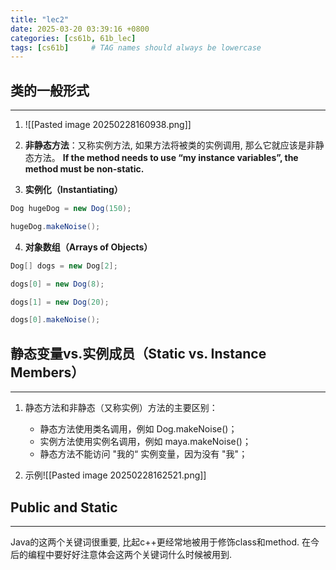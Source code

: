 ```yaml
---
title: "lec2"
date: 2025-03-20 03:39:16 +0800
categories: [cs61b, 61b_lec]
tags: [cs61b]     # TAG names should always be lowercase
---
```

## 类的一般形式
---
1. ![[Pasted image 20250228160938.png]]

2. **非静态方法**：又称实例方法, 如果方法将被类的实例调用, 那么它就应该是非静态方法。
	**If the method needs to use “my instance variables”, the method must be non-static.**

3. **实例化（Instantiating）**
```java
Dog hugeDog = new Dog(150);

hugeDog.makeNoise();
```

4. **对象数组（Arrays of Objects）**
```java
Dog[] dogs = new Dog[2];

dogs[0] = new Dog(8);

dogs[1] = new Dog(20);

dogs[0].makeNoise();
```


## 静态变量vs.实例成员（Static vs. Instance Members）
---
1. 静态方法和非静态（又称实例）方法的主要区别：
	- 静态方法使用类名调用，例如 Dog.makeNoise()；
	- 实例方法使用实例名调用，例如 maya.makeNoise()；
	- 静态方法不能访问 "我的“ 实例变量，因为没有 "我"；	

2. 示例![[Pasted image 20250228162521.png]]

## Public and Static
---
Java的这两个关键词很重要, 比起c++更经常地被用于修饰class和method.
在今后的编程中要好好注意体会这两个关键词什么时候被用到.

